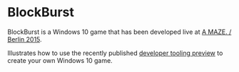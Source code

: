 # BlockBurst

BlockBurst is a Windows 10 game that has been developed live at [A MAZE. / Berlin 2015](http://amaze-berlin.de/).

Illustrates how to use the recently published [developer tooling preview](https://dev.windows.com/en-US/windows-10-developer-preview-tools) to create your own Windows 10 game.  
